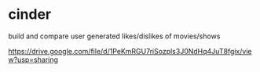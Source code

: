 # cinder
build and compare user generated likes/dislikes of movies/shows



https://drive.google.com/file/d/1PeKmRGU7riSozpls3J0NdHq4JuT8fgix/view?usp=sharing
